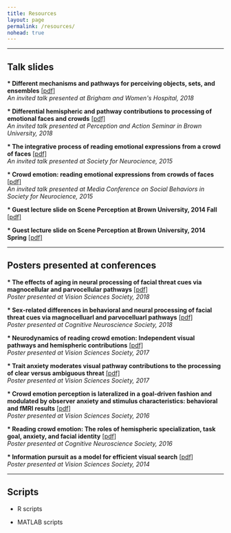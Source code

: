 ```yaml
---
title: Resources
layout: page
permalink: /resources/
nohead: true
---
```

------
## __Talk slides__
__* Different mechanisms and pathways for perceiving objects, sets, and ensembles__ [[pdf]](/images/Im_BWH_talk.pdf)<br/>
  _An invited talk presented at Brigham and Women's Hospital, 2018_
  
__* Differential hemispheric and pathway contributions to processing of emotional faces and crowds__ [[pdf]](/images/HY2018_Brown.pdf)<br/>
  _An invited talk presented at Perception and Action Seminar in Brown University, 2018_  
  
__* The integrative process of reading emotional expressions from a crowd of faces__ [[pdf]](/images/Im_et_al_SfN_2015.pdf)<br/>
  _An invited talk presented at Society for Neurocience, 2015_

__* Crowd emotion: reading emotional expressions from crowds of faces__ [[pdf]](/images/Im_et_al_SfN_Media_2015.pdf)<br/>
  _An invited talk presented at Media Conference on Social Behaviors in Society for Neurocience, 2015_

__* Guest lecture slide on Scene Perception at Brown University, 2014 Fall__ [[pdf]](/images/Lecture17_ScenePerception.pdf)<br/> 

__* Guest lecture slide on Scene Perception at Brown University, 2014 Spring__ [[pdf]](/images/Lecture16_ScenePerception.pdf)<br/>

------   
## __Posters presented at conferences__
__* The effects of aging in neural processing of facial threat cues via magnocellular and parvocellular pathways__ [[pdf]](/images/Im_et_al_VSS_2018.pdf)<br/>
  _Poster presented at Vision Sciences Society, 2018_

__* Sex-related differences in behavioral and neural processing of facial threat cues via magnocelluarl and parvocelluarl pathways__ [[pdf]](/images/Im_et_al_VSS_2018b.pdf)<br/>
  _Poster presented at Cognitive Neuroscience Society, 2018_
  
__* Neurodynamics of reading crowd emotion: Independent visual pathways and hemispheric contributions__ [[pdf]](/images/Im_et_al_VSS_2017.pdf)<br/>
  _Poster presented at Vision Sciences Society, 2017_
  
__* Trait anxiety moderates visual pathway contributions to the processing of clear versus ambiguous threat__ [[pdf]](/images/Im_et_al_VSS_2017b.pdf)<br/>
  _Poster presented at Vision Sciences Society, 2017_
  
__* Crowd emotion perception is lateralized in a goal-driven fashion and modulated by observer anxiety and stimulus characteristics: behavioral and fMRI results__ [[pdf]](/images/Im_et_al_VSS_2016.pdf)<br/>
  _Poster presented at Vision Sciences Society, 2016_
  
__* Reading crowd emotion: The roles of hemispheric specialization, task goal, anxiety, and facial identity__ [[pdf]](/images/Im_et_al_CNS_2016.pdf)<br/>
  _Poster presented at Cognitive Neuroscience Society, 2016_

__* Information pursuit as a model for efficient visual search__ [[pdf]](/images/Im_Entropy_Pursuit_2014VSS.pdf)<br/>
  _Poster presented at Vision Sciences Society, 2014_
  
------
## __Scripts__ 
* R scripts 

* MATLAB scripts 



  
  
  
  

